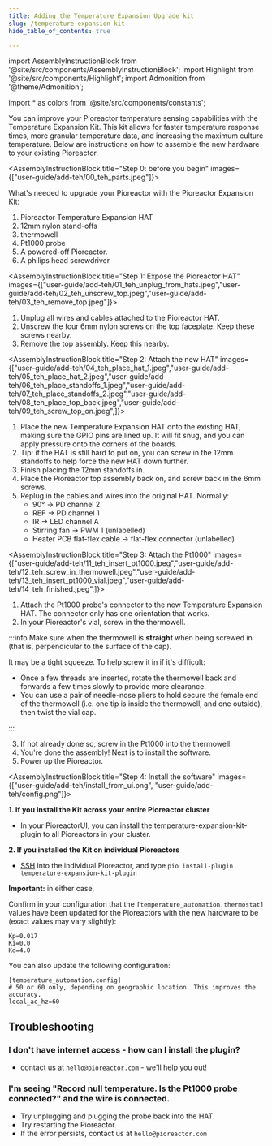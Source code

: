 ```yaml
---
title: Adding the Temperature Expansion Upgrade kit
slug: /temperature-expansion-kit
hide_table_of_contents: true

---
```


import AssemblyInstructionBlock from '@site/src/components/AssemblyInstructionBlock';
import Highlight from '@site/src/components/Highlight';
import Admonition from '@theme/Admonition';

import * as colors from '@site/src/components/constants';


You can improve your Pioreactor temperature sensing capabilities with the Temperature Expansion Kit. This kit allows for faster temperature response times, more granular temperature data, and increasing the maximum culture temperature. Below are instructions on how to assemble the new hardware to your existing Pioreactor.


<AssemblyInstructionBlock title="Step 0: before you begin" images={["user-guide/add-teh/00_teh_parts.jpeg"]}>

What's needed to upgrade your Pioreactor with the Pioreactor Expansion Kit:

1. <Highlight color={colors.blue}> Pioreactor Temperature Expansion HAT</Highlight>
2. <Highlight color={colors.green}> 12mm nylon stand-offs </Highlight>
3. <Highlight color={colors.orange}> thermowell </Highlight>
4. <Highlight color={colors.red}> Pt1000 probe </Highlight>
5. A powered-off Pioreactor.
6. A philips head screwdriver

</AssemblyInstructionBlock>


<AssemblyInstructionBlock title="Step 1: Expose the Pioreactor HAT" images={["user-guide/add-teh/01_teh_unplug_from_hats.jpeg","user-guide/add-teh/02_teh_unscrew_top.jpeg","user-guide/add-teh/03_teh_remove_top.jpeg"]}>

1. Unplug all wires and cables attached to the Pioreactor HAT.
2. Unscrew the four <Highlight color={colors.blue}>6mm nylon screws</Highlight> on the top faceplate. Keep these screws nearby.
3. Remove the top assembly. Keep this nearby.

</AssemblyInstructionBlock>


<AssemblyInstructionBlock title="Step 2: Attach the new HAT" images={["user-guide/add-teh/04_teh_place_hat_1.jpeg","user-guide/add-teh/05_teh_place_hat_2.jpeg","user-guide/add-teh/06_teh_place_standoffs_1.jpeg","user-guide/add-teh/07_teh_place_standoffs_2.jpeg","user-guide/add-teh/08_teh_place_top_back.jpeg","user-guide/add-teh/09_teh_screw_top_on.jpeg",]}>

1. Place the new Temperature Expansion HAT onto the existing HAT, making sure the GPIO pins are lined up. It will fit snug, and you can apply pressure onto the corners of the boards.
2. Tip: if the HAT is still hard to put on, you can screw in the <Highlight color={colors.orange}>12mm standoffs</Highlight> to help force the new HAT down further.
3. Finish placing the <Highlight color={colors.orange}>12mm standoffs</Highlight> in.
4. Place the Pioreactor top assembly back on, and screw back in the 6mm screws.
5. Replug in the cables and wires into the original HAT. Normally:
   - 90° -> PD channel 2
   - REF -> PD channel 1
   - IR -> LED channel A
   - Stirring fan -> PWM 1 (unlabelled)
   - Heater PCB flat-flex cable -> flat-flex connector (unlabelled)

</AssemblyInstructionBlock>



<AssemblyInstructionBlock title="Step 3: Attach the Pt1000" images={["user-guide/add-teh/11_teh_insert_pt1000.jpeg","user-guide/add-teh/12_teh_screw_in_thermowell.jpeg","user-guide/add-teh/13_teh_insert_pt1000_vial.jpeg","user-guide/add-teh/14_teh_finished.jpeg",]}>

1. Attach the <Highlight color={colors.magenta}>Pt1000 probe's connector</Highlight> to the new Temperature Expansion HAT. The connector only has one orientation that works.
2. In your Pioreactor's vial, screw in the <Highlight color={colors.red}>thermowell</Highlight>.

:::info
Make sure when the thermowell is **straight** when being screwed in (that is, perpendicular to the surface of the cap).

It may be a tight squeeze. To help screw it in if it's difficult:
 - Once a few threads are inserted, rotate the thermowell back and forwards a few times slowly to provide more clearance.
 - You can use a pair of needle-nose pliers to hold secure the female end of the thermowell (i.e. one tip is inside the thermowell, and one outside), then twist the vial cap.

:::

3. If not already done so, screw in the <Highlight color={colors.blue}>Pt1000 into the thermowell</Highlight>.
4. You're done the assembly! Next is to install the software.
5. Power up the Pioreactor.


</AssemblyInstructionBlock>


<AssemblyInstructionBlock title="Step 4: Install the software" images={["user-guide/add-teh/install_from_ui.png", "user-guide/add-teh/config.png"]}>

**1. If you install the Kit across your entire Pioreactor cluster**

 -  In your PioreactorUI, you can install the <Highlight color={colors.green}>temperature-expansion-kit-plugin</Highlight> to all Pioreactors in your cluster.


**2. If you installed the Kit on individual Pioreactors**

 - [SSH](/user-guide/accessing-raspberry-pi) into the individual Pioreactor, and type `pio install-plugin temperature-expansion-kit-plugin`


**Important:** in either case,

Confirm in your <Highlight color={colors.magenta}>configuration</Highlight> that the `[temperature_automation.thermostat]` values have been updated for the Pioreactors with the new hardware to be (exact values may vary slightly):

```
Kp=0.017
Ki=0.0
Kd=4.0
```

You can also update the following configuration:
```
[temperature_automation.config]
# 50 or 60 only, depending on geographic location. This improves the accuracy.
local_ac_hz=60
```

</AssemblyInstructionBlock>



## Troubleshooting

### I don't have internet access - how can I install the plugin?

 - contact us at `hello@pioreactor.com` - we'll help you out!

### I'm seeing "Record null temperature. Is the Pt1000 probe connected?" and the wire is connected.

 - Try unplugging and plugging the probe back into the HAT.
 - Try restarting the Pioreactor.
 - If the error persists, contact us at `hello@pioreactor.com`

